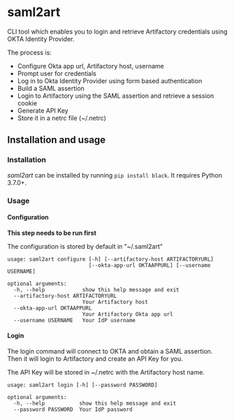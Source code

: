 # saml2art

CLI tool which enables you to login and retrieve Artifactory credentials using OKTA Identity Provider.

The process is:

* Configure Okta app url, Artifactory host, username
* Prompt user for credentials
* Log in to Okta Identity Provider using form based authentication
* Build a SAML assertion
* Login to Artifactory using the SAML assertion and retrieve a session cookie
* Generate API Key
* Store it in a netrc file (~/.netrc)

## Installation and usage

### Installation

_saml2art_ can be installed by running `pip install black`. It requires Python 3.7.0+.


### Usage

#### Configuration
**This step needs to be run first**

The configuration is stored by default in "~/.saml2art"
```
usage: saml2art configure [-h] [--artifactory-host ARTIFACTORYURL]
                          [--okta-app-url OKTAAPPURL] [--username USERNAME]

optional arguments:
  -h, --help            show this help message and exit
  --artifactory-host ARTIFACTORYURL
                        Your Artifactory host
  --okta-app-url OKTAAPPURL
                        Your Artifactory Okta app url
  --username USERNAME   Your IdP username
```

#### Login
The login command will connect to OKTA and obtain a SAML assertion.
Then it will login to Artifactory and create an API Key for you.

The API Key will be stored in ~/.netrc with the Artifactory host name.

```
usage: saml2art login [-h] [--password PASSWORD]

optional arguments:
  -h, --help           show this help message and exit
  --password PASSWORD  Your IdP password
```
